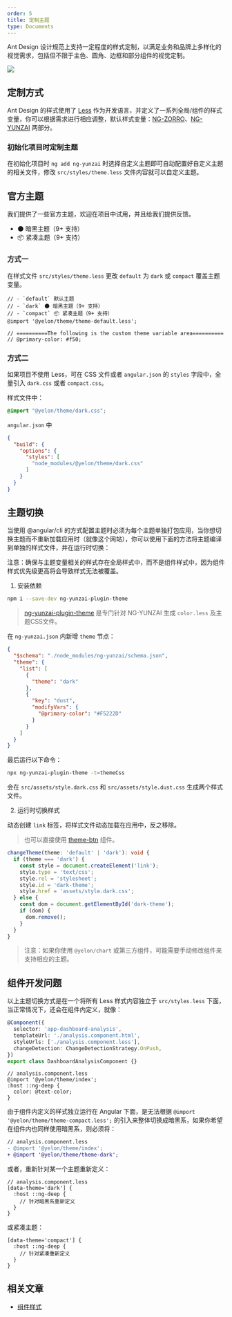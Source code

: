 ```yaml
---
order: 5
title: 定制主题
type: Documents
---
```


Ant Design 设计规范上支持一定程度的样式定制，以满足业务和品牌上多样化的视觉需求，包括但不限于主色、圆角、边框和部分组件的视觉定制。

![](https://zos.alipayobjects.com/rmsportal/zTFoszBtDODhXfLAazfSpYbSLSEeytoG.png)

## 定制方式

Ant Design 的样式使用了 [Less](http://lesscss.org/) 作为开发语言，并定义了一系列全局/组件的样式变量，你可以根据需求进行相应调整，默认样式变量：[NG-ZORRO](https://github.com/NG-ZORRO/ng-zorro-antd/blob/master/components/style/themes/default.less)、[NG-YUNZAI]() 两部分。

### 初始化项目时定制主题

在初始化项目时 `ng add ng-yunzai` 时选择自定义主题即可自动配置好自定义主题的相关文件，修改 `src/styles/theme.less` 文件内容就可以自定义主题。

## 官方主题

我们提供了一些官方主题，欢迎在项目中试用，并且给我们提供反馈。

- 🌑 暗黑主题（9+ 支持）
- 📦 紧凑主题（9+ 支持）

### 方式一

在样式文件 `src/styles/theme.less` 更改 `default` 为 `dark` 或 `compact` 覆盖主题变量。

```less
// - `default` 默认主题
// - `dark` 🌑 暗黑主题（9+ 支持）
// - `compact` 📦 紧凑主题（9+ 支持）
@import '@yelon/theme/theme-default.less';

// ==========The following is the custom theme variable area==========
// @primary-color: #f50;
```

### 方式二

如果项目不使用 Less，可在 CSS 文件或者 `angular.json` 的 `styles` 字段中，全量引入 `dark.css` 或者 `compact.css`。

样式文件中：

```css
@import "@yelon/theme/dark.css";
```

`angular.json` 中

```json
{
  "build": {
    "options": {
      "styles": [
        "node_modules/@yelon/theme/dark.css"
      ]
    }
  }
}
```

## 主题切换

当使用 @angular/cli 的方式配置主题时必须为每个主题单独打包应用，当你想切换主题而不重新加载应用时（就像这个网站），你可以使用下面的方法将主题编译到单独的样式文件，并在运行时切换：

注意：确保与主题变量相关的样式存在全局样式中，而不是组件样式中，因为组件样式优先级更高将会导致样式无法被覆盖。

1. 安装依赖

```bash
npm i --save-dev ng-yunzai-plugin-theme
```

> [ng-yunzai-plugin-theme](https://github.com/hbyunzai/plugin-theme) 是专门针对 NG-YUNZAI 生成 `color.less` 及主题CSS文件。

在 `ng-yunzai.json` 内新增 `theme` 节点：

```json
{
  "$schema": "./node_modules/ng-yunzai/schema.json",
  "theme": {
    "list": [
      {
        "theme": "dark"
      },
      {
        "key": "dust",
        "modifyVars": {
          "@primary-color": "#F5222D"
        }
      }
    ]
  }
}
```

最后运行以下命令：

```bash
npx ng-yunzai-plugin-theme -t=themeCss
```

会在 `src/assets/style.dark.css` 和 `src/assets/style.dust.css` 生成两个样式文件。

2. 运行时切换样式

动态创建 `link` 标签，将样式文件动态加载在应用中，反之移除。

> 也可以直接使用 [theme-btn](https://github.com/hbyunzai/yelon/tree/master/packages/theme/theme-btn/) 组件。

```ts
changeTheme(theme: 'default' | 'dark'): void {
  if (theme === 'dark') {
    const style = document.createElement('link');
    style.type = 'text/css';
    style.rel = 'stylesheet';
    style.id = 'dark-theme';
    style.href = 'assets/style.dark.css';
  } else {
    const dom = document.getElementById('dark-theme');
    if (dom) {
      dom.remove();
    }
  }
}
```



> 注意：如果你使用 `@yelon/chart` 或第三方组件，可能需要手动修改组件来支持相应的主题。

## 组件开发问题

以上主题切换方式是在一个将所有 Less 样式内容独立于 `src/styles.less` 下面，当正常情况下，还会在组件内定义，就像：

```ts
@Component({
  selector: 'app-dashboard-analysis',
  templateUrl: './analysis.component.html',
  styleUrls: ['./analysis.component.less'],
  changeDetection: ChangeDetectionStrategy.OnPush,
})
export class DashboardAnalysisComponent {}
```

```less
// analysis.component.less
@import '@yelon/theme/index';
:host ::ng-deep { 
  color: @text-color;
}
```

由于组件内定义的样式独立运行在 Angular 下面，是无法根据 `@import '@yelon/theme/theme-compact.less';` 的引入来整体切换成暗黑系，如果你希望在组件内也同样使用暗黑系，则必须将：

```diff
// analysis.component.less
- @import '@yelon/theme/index';
+ @import '@yelon/theme/theme-dark';
```

或者，重新针对某一个主题重新定义：

```less
// analysis.component.less
[data-theme='dark'] {
  :host ::ng-deep {
    // 针对暗黑系重新定义
  }
}
```

或紧凑主题：

```less
[data-theme='compact'] {
  :host ::ng-deep {
    // 针对紧凑重新定义
  }
}
```

## 相关文章

- [组件样式](/theme/component-styles)

